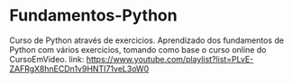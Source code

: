 # Fundamentos-Python
Curso de Python através de exercicios. 
Aprendizado dos fundamentos de Python com vários exercicios, tomando como base o curso online do CursoEmVideo.
link: https://www.youtube.com/playlist?list=PLvE-ZAFRgX8hnECDn1v9HNTI71veL3oW0
